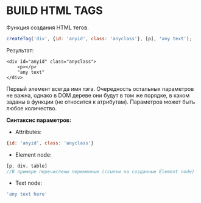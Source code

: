 # BUILD HTML TAGS

Функция создания HTML тегов.

```javascript
createTag('div', {id: 'anyid', class: 'anyclass'}, [p], 'any text');
```

Результат:

```
<div id="anyid" class="anyclass">
    <p></p>
    "any text"
</div>
```

Первый элемент всегда имя тэга.
Очередность остальных параметров не важна, однако в DOM дереве они будут в том же порядке, в каком заданы в функции (не относится к атрибутам).
Параметров может быть любое количество.

**Синтаксис параметров:**

* Аttributes:

```javascript
{id: 'anyid', class: 'anyclass'}
```

* Element node:

```javascript
[p, div, table]
//В примере перечислены переменные (ссылки на созданные Element node)
```

* Text node:

```javascript
'any text here'
```